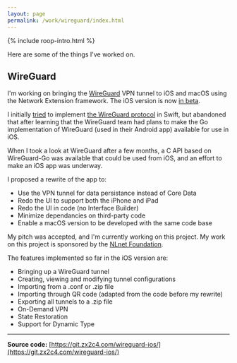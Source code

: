 ```yaml
---
layout: page
permalink: /work/wireguard/index.html
---
```


<section markdown="1">

  <aside class="roop-intro">
  <p>{% include roop-intro.html %}</p>
  <p>Here are some of the things I've worked on.</p>
  </aside>

## WireGuard

I'm working on bringing the [WireGuard] VPN tunnel to iOS and macOS using
the Network Extension framework. The iOS version is now [in beta].

[in beta]: https://lists.zx2c4.com/pipermail/wireguard/2018-November/003526.html

I initially [tried] to implement [the WireGuard protocol] in Swift, but
abandoned that after learning that the WireGuard team had plans to make
the Go implementation of WireGuard (used in their Android app) available
for use in iOS.

[WireGuard]: https://www.wireguard.com
[tried]: https://github.com/roop/NEWireGuard
[the WireGuard protocol]: https://www.wireguard.com/protocol/

When I took a look at WireGuard after a few months, a C API based on
WireGuard-Go was available that could be used from iOS, and an effort to
make an iOS app was underway.

I proposed a rewrite of the app to:

  - Use the VPN tunnel for data persistance instead of Core Data
  - Redo the UI to support both the iPhone and iPad
  - Redo the UI in code (no Interface Builder)
  - Minimize dependancies on third-party code
  - Enable a macOS version to be developed with the same code base

My pitch was accepted, and I'm currently working on this project. My
work on this project is sponsored by the [NLnet Foundation][nlnet].

[nlnet]: http://nlnet.nl/

The features implemented so far in the iOS version are:

  - Bringing up a WireGuard tunnel
  - Creating, viewing and modifying tunnel configurations
  - Importing from a .conf or .zip file
  - Importing through QR code (adapted from the code before my rewrite)
  - Exporting all tunnels to a .zip file
  - On-Demand VPN
  - State Restoration
  - Support for Dynamic Type

---

**Source code:** [https://git.zx2c4.com/wireguard-ios/](https://git.zx2c4.com/wireguard-ios/)



